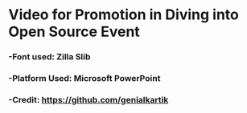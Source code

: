 # Video for Promotion in Diving into Open Source Event
 ### -Font used: Zilla Slib
 ### -Platform Used: Microsoft PowerPoint
 ### -Credit: https://github.com/genialkartik
